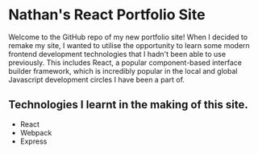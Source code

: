 # Nathan's React Portfolio Site
Welcome to the GitHub repo of my new portfolio site! When  I decided to remake my site, I wanted to utilise the opportunity to learn some modern frontend development technologies that I hadn't been able to use previously. This includes React, a popular component-based interface builder framework, which is incredibly popular in the local and global Javascript development circles I have been a part of.

## Technologies I learnt in the making of this site.
* React
* Webpack
* Express
